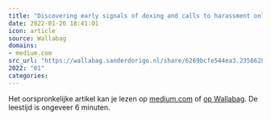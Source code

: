 ```yaml
---
title: "Discovering early signals of doxing and calls to harassment online"
date: 2022-01-26 18:41:01
icon: article
source: Wallabag
domains:
- medium.com
src_url: "https://wallabag.sanderdorigo.nl/share/6269bcfe544ea3.23566284"
2022: "01"
categories:
---
```

Het oorspronkelijke artikel kan je lezen op [medium.com](https://medium.com/jigsaw/discovering-early-signals-of-doxing-and-calls-to-harassment-online-94d37f451363) of [op Wallabag](https://wallabag.sanderdorigo.nl/share/6269bcfe544ea3.23566284). De leestijd is ongeveer 6 minuten.